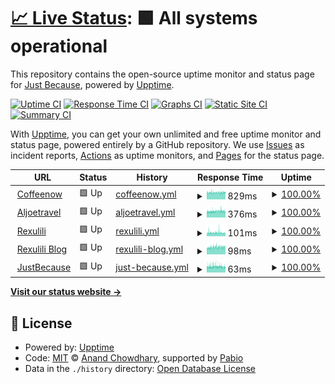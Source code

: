 # [📈 Live Status](https://status.justbecause.ph): <!--live status--> **🟩 All systems operational**

This repository contains the open-source uptime monitor and status page for [Just Because](https://justbecause.ph), powered by [Upptime](https://github.com/upptime/upptime).

[![Uptime CI](https://github.com/justbecauseph/upptime/workflows/Uptime%20CI/badge.svg)](https://github.com/justbecauseph/upptime/actions?query=workflow%3A%22Uptime+CI%22)
[![Response Time CI](https://github.com/justbecauseph/upptime/workflows/Response%20Time%20CI/badge.svg)](https://github.com/justbecauseph/upptime/actions?query=workflow%3A%22Response+Time+CI%22)
[![Graphs CI](https://github.com/justbecauseph/upptime/workflows/Graphs%20CI/badge.svg)](https://github.com/justbecauseph/upptime/actions?query=workflow%3A%22Graphs+CI%22)
[![Static Site CI](https://github.com/justbecauseph/upptime/workflows/Static%20Site%20CI/badge.svg)](https://github.com/justbecauseph/upptime/actions?query=workflow%3A%22Static+Site+CI%22)
[![Summary CI](https://github.com/justbecauseph/upptime/workflows/Summary%20CI/badge.svg)](https://github.com/justbecauseph/upptime/actions?query=workflow%3A%22Summary+CI%22)

With [Upptime](https://upptime.js.org), you can get your own unlimited and free uptime monitor and status page, powered entirely by a GitHub repository. We use [Issues](https://github.com/justbecauseph/upptime/issues) as incident reports, [Actions](https://github.com/justbecauseph/upptime/actions) as uptime monitors, and [Pages](https://status.justbecause.ph) for the status page.

<!--start: status pages-->
<!-- This summary is generated by Upptime (https://github.com/upptime/upptime) -->
<!-- Do not edit this manually, your changes will be overwritten -->
<!-- prettier-ignore -->
| URL | Status | History | Response Time | Uptime |
| --- | ------ | ------- | ------------- | ------ |
| <img alt="" src="https://icons.duckduckgo.com/ip3/coffeenow.ph.ico" height="13"> [Coffeenow](https://coffeenow.ph) | 🟩 Up | [coffeenow.yml](https://github.com/justbecauseph/upptime/commits/HEAD/history/coffeenow.yml) | <details><summary><img alt="Response time graph" src="./graphs/coffeenow/response-time-week.png" height="20"> 829ms</summary><br><a href="https://status.justbecause.ph/history/coffeenow"><img alt="Response time 762" src="https://img.shields.io/endpoint?url=https%3A%2F%2Fraw.githubusercontent.com%2Fjustbecauseph%2Fupptime%2FHEAD%2Fapi%2Fcoffeenow%2Fresponse-time.json"></a><br><a href="https://status.justbecause.ph/history/coffeenow"><img alt="24-hour response time 845" src="https://img.shields.io/endpoint?url=https%3A%2F%2Fraw.githubusercontent.com%2Fjustbecauseph%2Fupptime%2FHEAD%2Fapi%2Fcoffeenow%2Fresponse-time-day.json"></a><br><a href="https://status.justbecause.ph/history/coffeenow"><img alt="7-day response time 829" src="https://img.shields.io/endpoint?url=https%3A%2F%2Fraw.githubusercontent.com%2Fjustbecauseph%2Fupptime%2FHEAD%2Fapi%2Fcoffeenow%2Fresponse-time-week.json"></a><br><a href="https://status.justbecause.ph/history/coffeenow"><img alt="30-day response time 716" src="https://img.shields.io/endpoint?url=https%3A%2F%2Fraw.githubusercontent.com%2Fjustbecauseph%2Fupptime%2FHEAD%2Fapi%2Fcoffeenow%2Fresponse-time-month.json"></a><br><a href="https://status.justbecause.ph/history/coffeenow"><img alt="1-year response time 762" src="https://img.shields.io/endpoint?url=https%3A%2F%2Fraw.githubusercontent.com%2Fjustbecauseph%2Fupptime%2FHEAD%2Fapi%2Fcoffeenow%2Fresponse-time-year.json"></a></details> | <details><summary><a href="https://status.justbecause.ph/history/coffeenow">100.00%</a></summary><a href="https://status.justbecause.ph/history/coffeenow"><img alt="All-time uptime 99.17%" src="https://img.shields.io/endpoint?url=https%3A%2F%2Fraw.githubusercontent.com%2Fjustbecauseph%2Fupptime%2FHEAD%2Fapi%2Fcoffeenow%2Fuptime.json"></a><br><a href="https://status.justbecause.ph/history/coffeenow"><img alt="24-hour uptime 100.00%" src="https://img.shields.io/endpoint?url=https%3A%2F%2Fraw.githubusercontent.com%2Fjustbecauseph%2Fupptime%2FHEAD%2Fapi%2Fcoffeenow%2Fuptime-day.json"></a><br><a href="https://status.justbecause.ph/history/coffeenow"><img alt="7-day uptime 100.00%" src="https://img.shields.io/endpoint?url=https%3A%2F%2Fraw.githubusercontent.com%2Fjustbecauseph%2Fupptime%2FHEAD%2Fapi%2Fcoffeenow%2Fuptime-week.json"></a><br><a href="https://status.justbecause.ph/history/coffeenow"><img alt="30-day uptime 100.00%" src="https://img.shields.io/endpoint?url=https%3A%2F%2Fraw.githubusercontent.com%2Fjustbecauseph%2Fupptime%2FHEAD%2Fapi%2Fcoffeenow%2Fuptime-month.json"></a><br><a href="https://status.justbecause.ph/history/coffeenow"><img alt="1-year uptime 99.17%" src="https://img.shields.io/endpoint?url=https%3A%2F%2Fraw.githubusercontent.com%2Fjustbecauseph%2Fupptime%2FHEAD%2Fapi%2Fcoffeenow%2Fuptime-year.json"></a></details>
| <img alt="" src="https://icons.duckduckgo.com/ip3/aljoetravel.com.ico" height="13"> [Aljoetravel](https://aljoetravel.com) | 🟩 Up | [aljoetravel.yml](https://github.com/justbecauseph/upptime/commits/HEAD/history/aljoetravel.yml) | <details><summary><img alt="Response time graph" src="./graphs/aljoetravel/response-time-week.png" height="20"> 376ms</summary><br><a href="https://status.justbecause.ph/history/aljoetravel"><img alt="Response time 355" src="https://img.shields.io/endpoint?url=https%3A%2F%2Fraw.githubusercontent.com%2Fjustbecauseph%2Fupptime%2FHEAD%2Fapi%2Faljoetravel%2Fresponse-time.json"></a><br><a href="https://status.justbecause.ph/history/aljoetravel"><img alt="24-hour response time 376" src="https://img.shields.io/endpoint?url=https%3A%2F%2Fraw.githubusercontent.com%2Fjustbecauseph%2Fupptime%2FHEAD%2Fapi%2Faljoetravel%2Fresponse-time-day.json"></a><br><a href="https://status.justbecause.ph/history/aljoetravel"><img alt="7-day response time 376" src="https://img.shields.io/endpoint?url=https%3A%2F%2Fraw.githubusercontent.com%2Fjustbecauseph%2Fupptime%2FHEAD%2Fapi%2Faljoetravel%2Fresponse-time-week.json"></a><br><a href="https://status.justbecause.ph/history/aljoetravel"><img alt="30-day response time 342" src="https://img.shields.io/endpoint?url=https%3A%2F%2Fraw.githubusercontent.com%2Fjustbecauseph%2Fupptime%2FHEAD%2Fapi%2Faljoetravel%2Fresponse-time-month.json"></a><br><a href="https://status.justbecause.ph/history/aljoetravel"><img alt="1-year response time 355" src="https://img.shields.io/endpoint?url=https%3A%2F%2Fraw.githubusercontent.com%2Fjustbecauseph%2Fupptime%2FHEAD%2Fapi%2Faljoetravel%2Fresponse-time-year.json"></a></details> | <details><summary><a href="https://status.justbecause.ph/history/aljoetravel">100.00%</a></summary><a href="https://status.justbecause.ph/history/aljoetravel"><img alt="All-time uptime 99.97%" src="https://img.shields.io/endpoint?url=https%3A%2F%2Fraw.githubusercontent.com%2Fjustbecauseph%2Fupptime%2FHEAD%2Fapi%2Faljoetravel%2Fuptime.json"></a><br><a href="https://status.justbecause.ph/history/aljoetravel"><img alt="24-hour uptime 100.00%" src="https://img.shields.io/endpoint?url=https%3A%2F%2Fraw.githubusercontent.com%2Fjustbecauseph%2Fupptime%2FHEAD%2Fapi%2Faljoetravel%2Fuptime-day.json"></a><br><a href="https://status.justbecause.ph/history/aljoetravel"><img alt="7-day uptime 100.00%" src="https://img.shields.io/endpoint?url=https%3A%2F%2Fraw.githubusercontent.com%2Fjustbecauseph%2Fupptime%2FHEAD%2Fapi%2Faljoetravel%2Fuptime-week.json"></a><br><a href="https://status.justbecause.ph/history/aljoetravel"><img alt="30-day uptime 100.00%" src="https://img.shields.io/endpoint?url=https%3A%2F%2Fraw.githubusercontent.com%2Fjustbecauseph%2Fupptime%2FHEAD%2Fapi%2Faljoetravel%2Fuptime-month.json"></a><br><a href="https://status.justbecause.ph/history/aljoetravel"><img alt="1-year uptime 99.97%" src="https://img.shields.io/endpoint?url=https%3A%2F%2Fraw.githubusercontent.com%2Fjustbecauseph%2Fupptime%2FHEAD%2Fapi%2Faljoetravel%2Fuptime-year.json"></a></details>
| <img alt="" src="https://icons.duckduckgo.com/ip3/rxl.gg.ico" height="13"> [Rexulili](https://rxl.gg) | 🟩 Up | [rexulili.yml](https://github.com/justbecauseph/upptime/commits/HEAD/history/rexulili.yml) | <details><summary><img alt="Response time graph" src="./graphs/rexulili/response-time-week.png" height="20"> 101ms</summary><br><a href="https://status.justbecause.ph/history/rexulili"><img alt="Response time 63" src="https://img.shields.io/endpoint?url=https%3A%2F%2Fraw.githubusercontent.com%2Fjustbecauseph%2Fupptime%2FHEAD%2Fapi%2Frexulili%2Fresponse-time.json"></a><br><a href="https://status.justbecause.ph/history/rexulili"><img alt="24-hour response time 93" src="https://img.shields.io/endpoint?url=https%3A%2F%2Fraw.githubusercontent.com%2Fjustbecauseph%2Fupptime%2FHEAD%2Fapi%2Frexulili%2Fresponse-time-day.json"></a><br><a href="https://status.justbecause.ph/history/rexulili"><img alt="7-day response time 101" src="https://img.shields.io/endpoint?url=https%3A%2F%2Fraw.githubusercontent.com%2Fjustbecauseph%2Fupptime%2FHEAD%2Fapi%2Frexulili%2Fresponse-time-week.json"></a><br><a href="https://status.justbecause.ph/history/rexulili"><img alt="30-day response time 87" src="https://img.shields.io/endpoint?url=https%3A%2F%2Fraw.githubusercontent.com%2Fjustbecauseph%2Fupptime%2FHEAD%2Fapi%2Frexulili%2Fresponse-time-month.json"></a><br><a href="https://status.justbecause.ph/history/rexulili"><img alt="1-year response time 63" src="https://img.shields.io/endpoint?url=https%3A%2F%2Fraw.githubusercontent.com%2Fjustbecauseph%2Fupptime%2FHEAD%2Fapi%2Frexulili%2Fresponse-time-year.json"></a></details> | <details><summary><a href="https://status.justbecause.ph/history/rexulili">100.00%</a></summary><a href="https://status.justbecause.ph/history/rexulili"><img alt="All-time uptime 100.00%" src="https://img.shields.io/endpoint?url=https%3A%2F%2Fraw.githubusercontent.com%2Fjustbecauseph%2Fupptime%2FHEAD%2Fapi%2Frexulili%2Fuptime.json"></a><br><a href="https://status.justbecause.ph/history/rexulili"><img alt="24-hour uptime 100.00%" src="https://img.shields.io/endpoint?url=https%3A%2F%2Fraw.githubusercontent.com%2Fjustbecauseph%2Fupptime%2FHEAD%2Fapi%2Frexulili%2Fuptime-day.json"></a><br><a href="https://status.justbecause.ph/history/rexulili"><img alt="7-day uptime 100.00%" src="https://img.shields.io/endpoint?url=https%3A%2F%2Fraw.githubusercontent.com%2Fjustbecauseph%2Fupptime%2FHEAD%2Fapi%2Frexulili%2Fuptime-week.json"></a><br><a href="https://status.justbecause.ph/history/rexulili"><img alt="30-day uptime 100.00%" src="https://img.shields.io/endpoint?url=https%3A%2F%2Fraw.githubusercontent.com%2Fjustbecauseph%2Fupptime%2FHEAD%2Fapi%2Frexulili%2Fuptime-month.json"></a><br><a href="https://status.justbecause.ph/history/rexulili"><img alt="1-year uptime 100.00%" src="https://img.shields.io/endpoint?url=https%3A%2F%2Fraw.githubusercontent.com%2Fjustbecauseph%2Fupptime%2FHEAD%2Fapi%2Frexulili%2Fuptime-year.json"></a></details>
| <img alt="" src="https://icons.duckduckgo.com/ip3/blog.rxl.gg.ico" height="13"> [Rexulili Blog](https://blog.rxl.gg) | 🟩 Up | [rexulili-blog.yml](https://github.com/justbecauseph/upptime/commits/HEAD/history/rexulili-blog.yml) | <details><summary><img alt="Response time graph" src="./graphs/rexulili-blog/response-time-week.png" height="20"> 98ms</summary><br><a href="https://status.justbecause.ph/history/rexulili-blog"><img alt="Response time 65" src="https://img.shields.io/endpoint?url=https%3A%2F%2Fraw.githubusercontent.com%2Fjustbecauseph%2Fupptime%2FHEAD%2Fapi%2Frexulili-blog%2Fresponse-time.json"></a><br><a href="https://status.justbecause.ph/history/rexulili-blog"><img alt="24-hour response time 98" src="https://img.shields.io/endpoint?url=https%3A%2F%2Fraw.githubusercontent.com%2Fjustbecauseph%2Fupptime%2FHEAD%2Fapi%2Frexulili-blog%2Fresponse-time-day.json"></a><br><a href="https://status.justbecause.ph/history/rexulili-blog"><img alt="7-day response time 98" src="https://img.shields.io/endpoint?url=https%3A%2F%2Fraw.githubusercontent.com%2Fjustbecauseph%2Fupptime%2FHEAD%2Fapi%2Frexulili-blog%2Fresponse-time-week.json"></a><br><a href="https://status.justbecause.ph/history/rexulili-blog"><img alt="30-day response time 88" src="https://img.shields.io/endpoint?url=https%3A%2F%2Fraw.githubusercontent.com%2Fjustbecauseph%2Fupptime%2FHEAD%2Fapi%2Frexulili-blog%2Fresponse-time-month.json"></a><br><a href="https://status.justbecause.ph/history/rexulili-blog"><img alt="1-year response time 65" src="https://img.shields.io/endpoint?url=https%3A%2F%2Fraw.githubusercontent.com%2Fjustbecauseph%2Fupptime%2FHEAD%2Fapi%2Frexulili-blog%2Fresponse-time-year.json"></a></details> | <details><summary><a href="https://status.justbecause.ph/history/rexulili-blog">100.00%</a></summary><a href="https://status.justbecause.ph/history/rexulili-blog"><img alt="All-time uptime 99.74%" src="https://img.shields.io/endpoint?url=https%3A%2F%2Fraw.githubusercontent.com%2Fjustbecauseph%2Fupptime%2FHEAD%2Fapi%2Frexulili-blog%2Fuptime.json"></a><br><a href="https://status.justbecause.ph/history/rexulili-blog"><img alt="24-hour uptime 100.00%" src="https://img.shields.io/endpoint?url=https%3A%2F%2Fraw.githubusercontent.com%2Fjustbecauseph%2Fupptime%2FHEAD%2Fapi%2Frexulili-blog%2Fuptime-day.json"></a><br><a href="https://status.justbecause.ph/history/rexulili-blog"><img alt="7-day uptime 100.00%" src="https://img.shields.io/endpoint?url=https%3A%2F%2Fraw.githubusercontent.com%2Fjustbecauseph%2Fupptime%2FHEAD%2Fapi%2Frexulili-blog%2Fuptime-week.json"></a><br><a href="https://status.justbecause.ph/history/rexulili-blog"><img alt="30-day uptime 100.00%" src="https://img.shields.io/endpoint?url=https%3A%2F%2Fraw.githubusercontent.com%2Fjustbecauseph%2Fupptime%2FHEAD%2Fapi%2Frexulili-blog%2Fuptime-month.json"></a><br><a href="https://status.justbecause.ph/history/rexulili-blog"><img alt="1-year uptime 99.74%" src="https://img.shields.io/endpoint?url=https%3A%2F%2Fraw.githubusercontent.com%2Fjustbecauseph%2Fupptime%2FHEAD%2Fapi%2Frexulili-blog%2Fuptime-year.json"></a></details>
| <img alt="" src="https://icons.duckduckgo.com/ip3/justbecause.ph.ico" height="13"> [JustBecause](https://justbecause.ph) | 🟩 Up | [just-because.yml](https://github.com/justbecauseph/upptime/commits/HEAD/history/just-because.yml) | <details><summary><img alt="Response time graph" src="./graphs/just-because/response-time-week.png" height="20"> 63ms</summary><br><a href="https://status.justbecause.ph/history/just-because"><img alt="Response time 23" src="https://img.shields.io/endpoint?url=https%3A%2F%2Fraw.githubusercontent.com%2Fjustbecauseph%2Fupptime%2FHEAD%2Fapi%2Fjust-because%2Fresponse-time.json"></a><br><a href="https://status.justbecause.ph/history/just-because"><img alt="24-hour response time 58" src="https://img.shields.io/endpoint?url=https%3A%2F%2Fraw.githubusercontent.com%2Fjustbecauseph%2Fupptime%2FHEAD%2Fapi%2Fjust-because%2Fresponse-time-day.json"></a><br><a href="https://status.justbecause.ph/history/just-because"><img alt="7-day response time 63" src="https://img.shields.io/endpoint?url=https%3A%2F%2Fraw.githubusercontent.com%2Fjustbecauseph%2Fupptime%2FHEAD%2Fapi%2Fjust-because%2Fresponse-time-week.json"></a><br><a href="https://status.justbecause.ph/history/just-because"><img alt="30-day response time 51" src="https://img.shields.io/endpoint?url=https%3A%2F%2Fraw.githubusercontent.com%2Fjustbecauseph%2Fupptime%2FHEAD%2Fapi%2Fjust-because%2Fresponse-time-month.json"></a><br><a href="https://status.justbecause.ph/history/just-because"><img alt="1-year response time 23" src="https://img.shields.io/endpoint?url=https%3A%2F%2Fraw.githubusercontent.com%2Fjustbecauseph%2Fupptime%2FHEAD%2Fapi%2Fjust-because%2Fresponse-time-year.json"></a></details> | <details><summary><a href="https://status.justbecause.ph/history/just-because">100.00%</a></summary><a href="https://status.justbecause.ph/history/just-because"><img alt="All-time uptime 100.00%" src="https://img.shields.io/endpoint?url=https%3A%2F%2Fraw.githubusercontent.com%2Fjustbecauseph%2Fupptime%2FHEAD%2Fapi%2Fjust-because%2Fuptime.json"></a><br><a href="https://status.justbecause.ph/history/just-because"><img alt="24-hour uptime 100.00%" src="https://img.shields.io/endpoint?url=https%3A%2F%2Fraw.githubusercontent.com%2Fjustbecauseph%2Fupptime%2FHEAD%2Fapi%2Fjust-because%2Fuptime-day.json"></a><br><a href="https://status.justbecause.ph/history/just-because"><img alt="7-day uptime 100.00%" src="https://img.shields.io/endpoint?url=https%3A%2F%2Fraw.githubusercontent.com%2Fjustbecauseph%2Fupptime%2FHEAD%2Fapi%2Fjust-because%2Fuptime-week.json"></a><br><a href="https://status.justbecause.ph/history/just-because"><img alt="30-day uptime 100.00%" src="https://img.shields.io/endpoint?url=https%3A%2F%2Fraw.githubusercontent.com%2Fjustbecauseph%2Fupptime%2FHEAD%2Fapi%2Fjust-because%2Fuptime-month.json"></a><br><a href="https://status.justbecause.ph/history/just-because"><img alt="1-year uptime 100.00%" src="https://img.shields.io/endpoint?url=https%3A%2F%2Fraw.githubusercontent.com%2Fjustbecauseph%2Fupptime%2FHEAD%2Fapi%2Fjust-because%2Fuptime-year.json"></a></details>

<!--end: status pages-->

[**Visit our status website →**](https://status.justbecause.ph)

## 📄 License

- Powered by: [Upptime](https://github.com/upptime/upptime)
- Code: [MIT](./LICENSE) © [Anand Chowdhary](https://anandchowdhary.com), supported by [Pabio](https://pabio.com)
- Data in the `./history` directory: [Open Database License](https://opendatacommons.org/licenses/odbl/1-0/)
